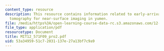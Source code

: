 ```yaml
---
content_type: resource
description: This resource contains information related to early-arrival waveform
  tomography for near-surface imaging in yumen.
file: /media/https%3A/open-learning-course-data-rc.s3.amazonaws.com/12-571-near-surface-geophysical-imaging-fall-2009/53a3495951c72031137e27a13bf7c9a9_MIT12_571F09_pro2.pdf
file_type: application/pdf
resourcetype: Document
title: MIT12_571F09_pro2.pdf
uid: 53a34959-51c7-2031-137e-27a13bf7c9a9
---
```

